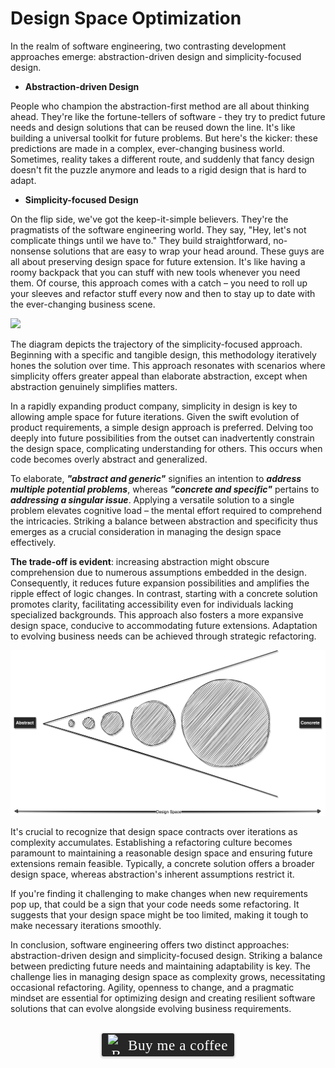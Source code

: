 # Design Space Optimization

In the realm of software engineering, two contrasting development approaches emerge: abstraction-driven design and simplicity-focused design.

- **Abstraction-driven Design**

People who champion the abstraction-first method are all about thinking ahead. They're like the fortune-tellers of software - they try to predict future needs and design solutions that can be reused down the line. It's like building a universal toolkit for future problems. But here's the kicker: these predictions are made in a complex, ever-changing business world. Sometimes, reality takes a different route, and suddenly that fancy design doesn't fit the puzzle anymore and leads to a rigid design that is hard to adapt.

- **Simplicity-focused Design**

On the flip side, we've got the keep-it-simple believers. They're the pragmatists of the software engineering world. They say, "Hey, let's not complicate things until we have to." They build straightforward, no-nonsense solutions that are easy to wrap your head around. These guys are all about preserving design space for future extension. It's like having a roomy backpack that you can stuff with new tools whenever you need them. Of course, this approach comes with a catch – you need to roll up your sleeves and refactor stuff every now and then to stay up to date with the ever-changing business scene.

![](../assets/resources/software-design/design-space-1.png)

The diagram depicts the trajectory of the simplicity-focused approach. Beginning with a specific and tangible design, this methodology iteratively hones the solution over time. This approach resonates with scenarios where simplicity offers greater appeal than elaborate abstraction, except when abstraction genuinely simplifies matters.

In a rapidly expanding product company, simplicity in design is key to allowing ample space for future iterations. Given the swift evolution of product requirements, a simple design approach is preferred. Delving too deeply into future possibilities from the outset can inadvertently constrain the design space, complicating understanding for others. This occurs when code becomes overly abstract and generalized.

To elaborate, ***"abstract and generic"*** signifies an intention to ***address multiple potential problems***, whereas ***"concrete and specific"*** pertains to ***addressing a singular issue***. Applying a versatile solution to a single problem elevates cognitive load – the mental effort required to comprehend the intricacies. Striking a balance between abstraction and specificity thus emerges as a crucial consideration in managing the design space effectively.

**The trade-off is evident**: increasing abstraction might obscure comprehension due to numerous assumptions embedded in the design. Consequently, it reduces future expansion possibilities and amplifies the ripple effect of logic changes. In contrast, starting with a concrete solution promotes clarity, facilitating accessibility even for individuals lacking specialized backgrounds. This approach also fosters a more expansive design space, conducive to accommodating future extensions. Adaptation to evolving business needs can be achieved through strategic refactoring.

![](../assets/resources/software-design/design-space-2.png)

It's crucial to recognize that design space contracts over iterations as complexity accumulates. Establishing a refactoring culture becomes paramount to maintaining a reasonable design space and ensuring future extensions remain feasible. Typically, a concrete solution offers a broader design space, whereas abstraction's inherent assumptions restrict it.

If you're finding it challenging to make changes when new requirements pop up, that could be a sign that your code needs some refactoring. It suggests that your design space might be too limited, making it tough to make necessary iterations smoothly.

In conclusion, software engineering offers two distinct approaches: abstraction-driven design and simplicity-focused design. Striking a balance between predicting future needs and maintaining adaptability is key. The challenge lies in managing design space as complexity grows, necessitating occasional refactoring. Agility, openness to change, and a pragmatic mindset are essential for optimizing design and creating resilient software solutions that can evolve alongside evolving business requirements.

<br>
<center>
<style>.bmc-button img{width: 27px !important;margin-bottom: 1px !important;box-shadow: none !important;border: none !important;vertical-align: middle !important;}.bmc-button{line-height: 36px !important;height:37px !important;text-decoration: none !important;display:inline-flex !important;color:#ffffff !important;background-color:#262626 !important;border-radius: 3px !important;border: 1px solid transparent !important;padding: 1px 9px !important;font-size: 23px !important;letter-spacing: 0.6px !important;box-shadow: 0px 1px 2px rgba(190, 190, 190, 0.5) !important;-webkit-box-shadow: 0px 1px 2px 2px rgba(190, 190, 190, 0.5) !important;margin: 0 auto !important;font-family:'Cookie', cursive !important;-webkit-box-sizing: border-box !important;box-sizing: border-box !important;-o-transition: 0.3s all linear !important;-webkit-transition: 0.3s all linear !important;-moz-transition: 0.3s all linear !important;-ms-transition: 0.3s all linear !important;transition: 0.3s all linear !important;}.bmc-button:hover, .bmc-button:active, .bmc-button:focus {-webkit-box-shadow: 0px 1px 2px 2px rgba(190, 190, 190, 0.5) !important;text-decoration: none !important;box-shadow: 0px 1px 2px 2px rgba(190, 190, 190, 0.5) !important;opacity: 0.85 !important;color:#ffffff !important;}</style><link href="https://fonts.googleapis.com/css?family=Cookie" rel="stylesheet"><a class="bmc-button" target="_blank" href="https://www.buymeacoffee.com/raychongtk"><img src="https://www.buymeacoffee.com/assets/img/BMC-btn-logo.svg" alt="Buy me a coffee"><span style="margin-left:5px">Buy me a coffee</span></a>
</center>